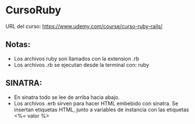 # CursoRuby

URL del curso: https://www.udemy.com/course/curso-ruby-rails/

## Notas:

- Los archivos ruby son llamados con la extension .rb
- Los archivos .rb se ejecutan desde la terminal con: ruby <nombre del archivo con al extension>

## SINATRA:
- En sinatra todo se lee de arriba hacia abajo.
- Los archivos .erb sirven para hacer HTML embebido con sinatra. Se insertan etiquetas HTML, junto a variables de instancia con las etiquetas <%= valor %>